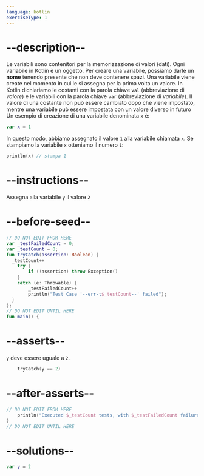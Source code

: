 ```yaml
---
language: kotlin
exerciseType: 1
---
```


# --description--

Le variabili sono contenitori per la memorizzazione di valori (dati).
Ogni variabile in Kotlin è un oggetto.
Per creare una variabile, possiamo darle un __nome__ tenendo presente che non deve contenere spazi.
Una variabile viene create nel momento in cui le si assegna per la prima volta un valore.
In Kotlin dichiariamo le costanti con la parola chiave `val` (abbreviazione di _valore_) e le
variabili con la parola chiave `var` (abbreviazione di _variabile_).
Il valore di una costante non può essere cambiato dopo che viene impostato, mentre una variabile può essere impostata con un valore diverso in futuro
Un esempio di creazione di una variabile denominata `x` è:
```kotlin
var x = 1
```
In questo modo, abbiamo assegnato il valore `1` alla variabile chiamata `x`.
Se stampiamo la variabile `x` otteniamo il numero `1`:
```kotlin
println(x) // stampa 1
```

# --instructions--

Assegna alla variabile `y` il valore `2`

# --before-seed--

```kotlin
// DO NOT EDIT FROM HERE
var _testFailedCount = 0;
var _testCount = 0;
fun tryCatch(assertion: Boolean) {
  _testCount++
    try { 
        if (!assertion) throw Exception()
    }
    catch (e: Throwable) {
        _testFailedCount++
        println("Test Case '--err-t$_testCount--' failed");
  }
};
// DO NOT EDIT UNTIL HERE
fun main() {
```

# --asserts--

`y` deve essere uguale a `2`.

```kotlin
    tryCatch(y == 2)
```

# --after-asserts--

```kotlin
// DO NOT EDIT FROM HERE 
    println("Executed $_testCount tests, with $_testFailedCount failures");
}
// DO NOT EDIT UNTIL HERE
```

# --solutions--

```kotlin
var y = 2
```
